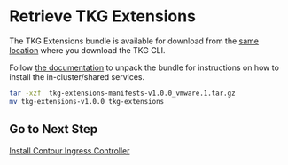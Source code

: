 # Retrieve TKG Extensions

The TKG Extensions bundle is available for download from the [same location](https://my.vmware.com/en/web/vmware/info/slug/infrastructure_operations_management/vmware_tanzu_kubernetes_grid/1_x) where you download the TKG CLI.

Follow [the documentation](https://docs.vmware.com/en/VMware-Tanzu-Kubernetes-Grid/1.0/vmware-tanzu-kubernetes-grid-10/GUID-manage-instance-index.html#unpack-bundle) to unpack the bundle for instructions on how to install the in-cluster/shared services.
```bash
tar -xzf  tkg-extensions-manifests-v1.0.0_vmware.1.tar.gz
mv tkg-extensions-v1.0.0 tkg-extensions
```

## Go to Next Step

[Install Contour Ingress Controller](docs/mgmt-cluster/06_contour_mgmt.md)

